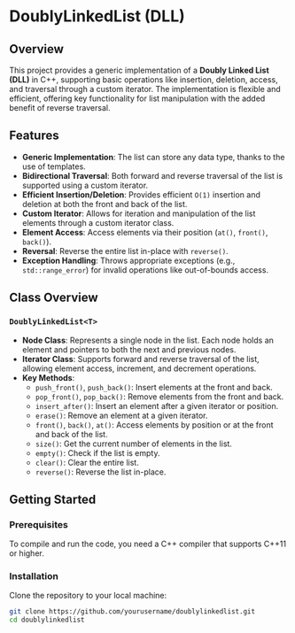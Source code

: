 # DoublyLinkedList (DLL)

## Overview

This project provides a generic implementation of a **Doubly Linked List (DLL)** in C++, supporting basic operations like insertion, deletion, access, and traversal through a custom iterator. The implementation is flexible and efficient, offering key functionality for list manipulation with the added benefit of reverse traversal.

## Features

- **Generic Implementation**: The list can store any data type, thanks to the use of templates.
- **Bidirectional Traversal**: Both forward and reverse traversal of the list is supported using a custom iterator.
- **Efficient Insertion/Deletion**: Provides efficient `O(1)` insertion and deletion at both the front and back of the list.
- **Custom Iterator**: Allows for iteration and manipulation of the list elements through a custom iterator class.
- **Element Access**: Access elements via their position (`at()`, `front()`, `back()`).
- **Reversal**: Reverse the entire list in-place with `reverse()`.
- **Exception Handling**: Throws appropriate exceptions (e.g., `std::range_error`) for invalid operations like out-of-bounds access.

## Class Overview

### `DoublyLinkedList<T>`

- **Node Class**: Represents a single node in the list. Each node holds an element and pointers to both the next and previous nodes.
- **Iterator Class**: Supports forward and reverse traversal of the list, allowing element access, increment, and decrement operations.
- **Key Methods**:
  - `push_front()`, `push_back()`: Insert elements at the front and back.
  - `pop_front()`, `pop_back()`: Remove elements from the front and back.
  - `insert_after()`: Insert an element after a given iterator or position.
  - `erase()`: Remove an element at a given iterator.
  - `front()`, `back()`, `at()`: Access elements by position or at the front and back of the list.
  - `size()`: Get the current number of elements in the list.
  - `empty()`: Check if the list is empty.
  - `clear()`: Clear the entire list.
  - `reverse()`: Reverse the list in-place.

## Getting Started

### Prerequisites

To compile and run the code, you need a C++ compiler that supports C++11 or higher.

### Installation

Clone the repository to your local machine:

```bash
git clone https://github.com/yourusername/doublylinkedlist.git
cd doublylinkedlist
